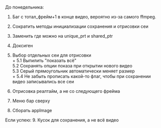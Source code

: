 До понедельника:

1. Баг с тотал_фрейм+1 в конце видео, вероятно из-за самого ffmpeg.

2. Сократить методы инициализации сохранения и отрисовки сеи
3. Заменить где можно на unique_prt и shared_ptr
4. Доксиген

5. Выбор отдельных сеи для отрисовки
   <br> + 5.1 Выпилить "показать всё"
   <br> 5.2 Сохранять опции показа при открытии нового видео
   <br> 5.3 Серый прямоугольник автоматически меняет размер
   <br> + 5.4 Не забыть прописать какой-то флаг, чтобы при сохранении видео записывались все сеи     


7. Отрисовка реалтайм, а не со следующего фрейма

8. Меню бар сверху
9. Сборать appImage

Если успею:
9. Кусок для сохранения, а не всё видео
